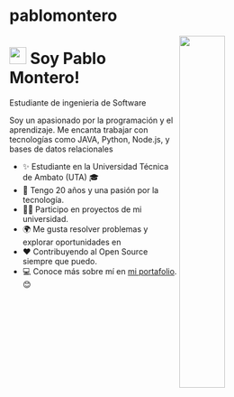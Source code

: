 # pablomontero

<div>
  <img align="right" width="40%" src="https://owlbertsio-resized.s3.amazonaws.com/Popper.psd.full.png">
</div>

<!--Header Name-->
# <img src="https://emojis.slackmojis.com/emojis/images/1531849430/4246/blob-sunglasses.gif?1531849430" width="30"/> Soy Pablo Montero! 
Estudiante de ingenieria de Software
<br /> 
              
<p align="left">Soy un apasionado por la programación y el aprendizaje. Me encanta trabajar con tecnologías como JAVA, Python, Node.js, y bases de datos relacionales</p>

- ✨ Estudiante en la Universidad Técnica de Ambato (UTA) 🎓
- 🌱 Tengo 20 años y una pasión por la tecnología.
- 💁‍♂️ Participo en proyectos de mi universidad.
- 🌍 Me gusta resolver problemas y explorar oportunidades en 
- ❤ Contribuyendo al Open Source siempre que puedo.
- 💻 Conoce más sobre mí en [mi portafolio](https://PabloAML1.github.io). 😊
